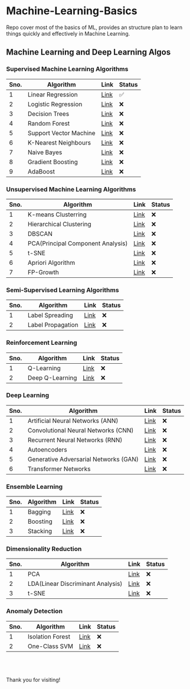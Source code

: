 # Machine-Learning-Basics
Repo cover most of the basics of ML, provides an structure plan to learn things quickly and effectively in Machine Learning.


## Machine Learning and Deep Learning Algos

### Supervised Machine Learning Algorithms
|Sno.|Algorithm|Link|Status|
|---|---|---|---|
|1|Linear Regression|[Link](./Supervised%20Machine%20Learning%20Algos/LinearRegression.md) |&#x2705;|
|2|Logistic Regression|[Link]()|&#x274c;|
|3|Decision Trees|[Link]()|&#x274c;|
|4|Random Forest|[Link]()|&#x274c;|
|5|Support Vector Machine|[Link]()|&#x274c;|
|6|K-Nearest Neighbours|[Link]()|&#x274c;|
|7|Naive Bayes|[Link]()|&#x274c;|
|8|Gradient Boosting|[Link]()|&#x274c;|
|9|AdaBoost|[Link]()|&#x274c;|

### Unsupervised Machine Learning Algorithms
|Sno.|Algorithm|Link|Status|
|---|---|---|---|
|1|K-means Clusterring|[Link]()|&#x274c;|
|2|Hierarchical Clustering|[Link]()|&#x274c;|
|3|DBSCAN|[Link]()|&#x274c;|
|4|PCA(Principal Component Analysis)|[Link]()|&#x274c;|
|5|t-SNE|[Link]()|&#x274c;|
|6|Apriori Algorithm|[Link]()|&#x274c;|
|7|FP-Growth|[Link]()|&#x274c;|

### Semi-Supervised Learning Algorithms
|Sno.|Algorithm|Link|Status|
|---|---|---|---|
|1|Label Spreading|[Link]()|&#x274c;|
|2|Label Propagation|[Link]()|&#x274c;|

### Reinforcement Learning
|Sno.|Algorithm|Link|Status|
|---|---|---|---|
|1|Q-Learning|[Link]()|&#x274c;|
|2|Deep Q-Learning|[Link]()|&#x274c;|


### Deep Learning
|Sno.|Algorithm|Link|Status|
|---|---|---|---|
|1|Artificial Neural Networks (ANN)|[Link]()|&#x274c;|
|2|Convolutional Neural Networks (CNN)|[Link]()|&#x274c;|
|3|Recurrent Neural Networks (RNN)	|[Link]()|&#x274c;|
|4|Autoencoders |[Link]()|&#x274c;|
|5|Generative Adversarial Networks (GAN)|[Link]()|&#x274c;|
|6|Transformer Networks|[Link]()|&#x274c;|


### Ensemble Learning
|Sno.|Algorithm|Link|Status|
|---|---|---|---|
|1|Bagging|[Link]()|&#x274c;|
|2|Boosting|[Link]()|&#x274c;|
|3|Stacking|[Link]()|&#x274c;|


### Dimensionality Reduction
|Sno.|Algorithm|Link|Status|
|---|---|---|---|
|1|PCA|[Link]()|&#x274c;|
|2|LDA(Linear Discriminant Analysis)|[Link]()|&#x274c;|
|3|t-SNE|[Link]()|&#x274c;|

### Anomaly Detection
|Sno.|Algorithm|Link|Status|
|---|---|---|---|
|1|Isolation Forest|[Link]()|&#x274c;|
|2|One-Class SVM|[Link]()|&#x274c;|



<br><br><br>
Thank you for visiting!
